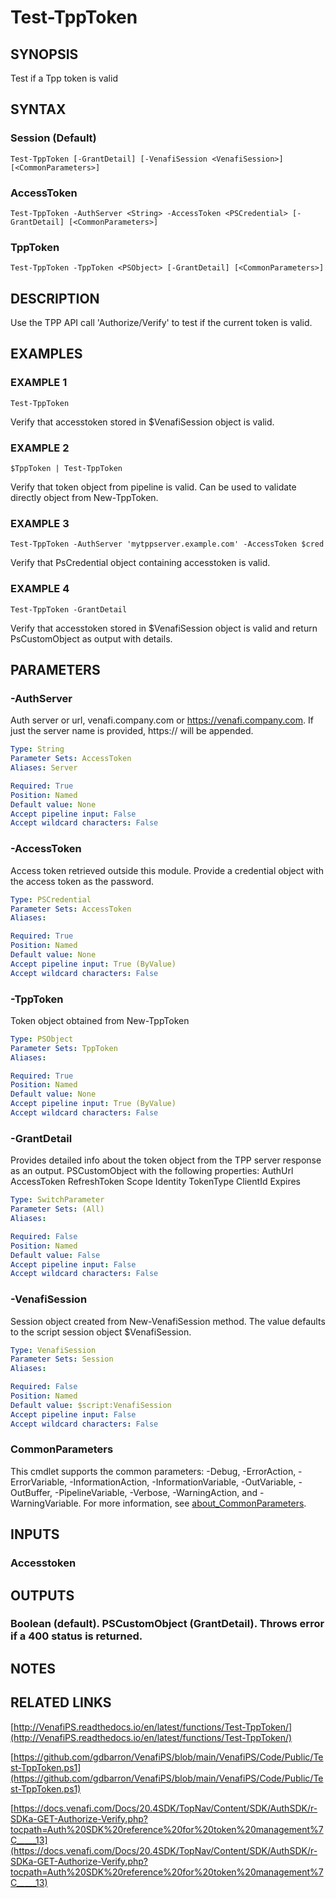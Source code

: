 # Test-TppToken

## SYNOPSIS
Test if a Tpp token is valid

## SYNTAX

### Session (Default)
```
Test-TppToken [-GrantDetail] [-VenafiSession <VenafiSession>] [<CommonParameters>]
```

### AccessToken
```
Test-TppToken -AuthServer <String> -AccessToken <PSCredential> [-GrantDetail] [<CommonParameters>]
```

### TppToken
```
Test-TppToken -TppToken <PSObject> [-GrantDetail] [<CommonParameters>]
```

## DESCRIPTION
Use the TPP API call 'Authorize/Verify' to test if the current token is valid.

## EXAMPLES

### EXAMPLE 1
```
Test-TppToken
```

Verify that accesstoken stored in $VenafiSession object is valid.

### EXAMPLE 2
```
$TppToken | Test-TppToken
```

Verify that token object from pipeline is valid.
Can be used to validate directly object from New-TppToken.

### EXAMPLE 3
```
Test-TppToken -AuthServer 'mytppserver.example.com' -AccessToken $cred
```

Verify that PsCredential object containing accesstoken is valid.

### EXAMPLE 4
```
Test-TppToken -GrantDetail
```

Verify that accesstoken stored in $VenafiSession object is valid and return PsCustomObject as output with details.

## PARAMETERS

### -AuthServer
Auth server or url, venafi.company.com or https://venafi.company.com.
If just the server name is provided, https:// will be appended.

```yaml
Type: String
Parameter Sets: AccessToken
Aliases: Server

Required: True
Position: Named
Default value: None
Accept pipeline input: False
Accept wildcard characters: False
```

### -AccessToken
Access token retrieved outside this module. 
Provide a credential object with the access token as the password.

```yaml
Type: PSCredential
Parameter Sets: AccessToken
Aliases:

Required: True
Position: Named
Default value: None
Accept pipeline input: True (ByValue)
Accept wildcard characters: False
```

### -TppToken
Token object obtained from New-TppToken

```yaml
Type: PSObject
Parameter Sets: TppToken
Aliases:

Required: True
Position: Named
Default value: None
Accept pipeline input: True (ByValue)
Accept wildcard characters: False
```

### -GrantDetail
Provides detailed info about the token object from the TPP server response as an output.
PSCustomObject with the following properties:
    AuthUrl
    AccessToken
    RefreshToken
    Scope
    Identity
    TokenType
    ClientId
    Expires

```yaml
Type: SwitchParameter
Parameter Sets: (All)
Aliases:

Required: False
Position: Named
Default value: False
Accept pipeline input: False
Accept wildcard characters: False
```

### -VenafiSession
Session object created from New-VenafiSession method. 
The value defaults to the script session object $VenafiSession.

```yaml
Type: VenafiSession
Parameter Sets: Session
Aliases:

Required: False
Position: Named
Default value: $script:VenafiSession
Accept pipeline input: False
Accept wildcard characters: False
```

### CommonParameters
This cmdlet supports the common parameters: -Debug, -ErrorAction, -ErrorVariable, -InformationAction, -InformationVariable, -OutVariable, -OutBuffer, -PipelineVariable, -Verbose, -WarningAction, and -WarningVariable. For more information, see [about_CommonParameters](http://go.microsoft.com/fwlink/?LinkID=113216).

## INPUTS

### Accesstoken
## OUTPUTS

### Boolean (default). PSCustomObject (GrantDetail). Throws error if a 400 status is returned.
## NOTES

## RELATED LINKS

[http://VenafiPS.readthedocs.io/en/latest/functions/Test-TppToken/](http://VenafiPS.readthedocs.io/en/latest/functions/Test-TppToken/)

[https://github.com/gdbarron/VenafiPS/blob/main/VenafiPS/Code/Public/Test-TppToken.ps1](https://github.com/gdbarron/VenafiPS/blob/main/VenafiPS/Code/Public/Test-TppToken.ps1)

[https://docs.venafi.com/Docs/20.4SDK/TopNav/Content/SDK/AuthSDK/r-SDKa-GET-Authorize-Verify.php?tocpath=Auth%20SDK%20reference%20for%20token%20management%7C_____13](https://docs.venafi.com/Docs/20.4SDK/TopNav/Content/SDK/AuthSDK/r-SDKa-GET-Authorize-Verify.php?tocpath=Auth%20SDK%20reference%20for%20token%20management%7C_____13)

